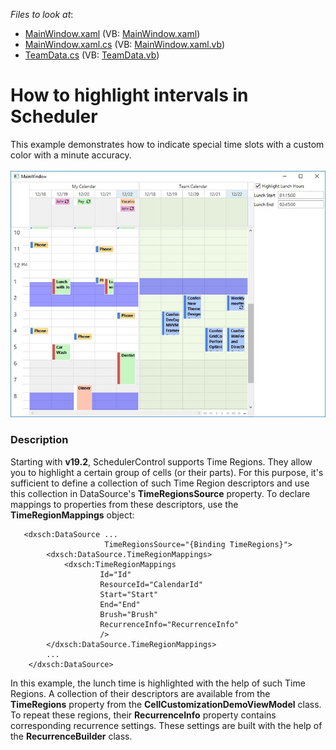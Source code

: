 <!-- default file list -->
*Files to look at*:

* [MainWindow.xaml](./CS/SchedulerCellTemplate/MainWindow.xaml) (VB: [MainWindow.xaml](./VB/SchedulerCellTemplate/MainWindow.xaml))
* [MainWindow.xaml.cs](./CS/SchedulerCellTemplate/MainWindow.xaml.cs) (VB: [MainWindow.xaml.vb](./VB/SchedulerCellTemplate/MainWindow.xaml.vb))
* [TeamData.cs](./CS/SchedulerCellTemplate/TeamData.cs) (VB: [TeamData.vb](./VB/SchedulerCellTemplate/TeamData.vb))
<!-- default file list end -->
# How to highlight intervals in Scheduler


This example demonstrates how to indicate special time slots with a custom color with a minute accuracy.<br><br><img src="https://raw.githubusercontent.com/DevExpress-Examples/how-to-color-time-cells-partially-t590114/17.2.3+/media/f1fbb0a1-dcae-4756-8b80-da96524b9ca6.png">


<h3>Description</h3>

Starting with **v19.2**, SchedulerControl supports Time Regions. They allow you to highlight a certain group of cells (or their parts). For this purpose, it's sufficient to define a collection of such Time Region descriptors and use this collection in DataSource's **TimeRegionsSource** property. To declare mappings to properties from these descriptors, use the **TimeRegionMappings** object: 

```xaml
   <dxsch:DataSource ...
                     TimeRegionsSource="{Binding TimeRegions}">
		<dxsch:DataSource.TimeRegionMappings>
			<dxsch:TimeRegionMappings
					Id="Id" 
					ResourceId="CalendarId"
					Start="Start"
					End="End"
					Brush="Brush"
					RecurrenceInfo="RecurrenceInfo"
					/>
		</dxsch:DataSource.TimeRegionMappings>
		...
	</dxsch:DataSource>
```

In this example, the lunch time is highlighted with the help of such Time Regions. A collection of their descriptors are available from the **TimeRegions** property from the **CellCustomizationDemoViewModel** class. To repeat these regions, their **RecurrenceInfo** property contains corresponding recurrence settings. These settings are built with the help of the **RecurrenceBuilder** class.


<br/>


